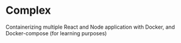 # Complex 
Containerizing multiple React and Node application with Docker, and Docker-compose (for learning purposes)


